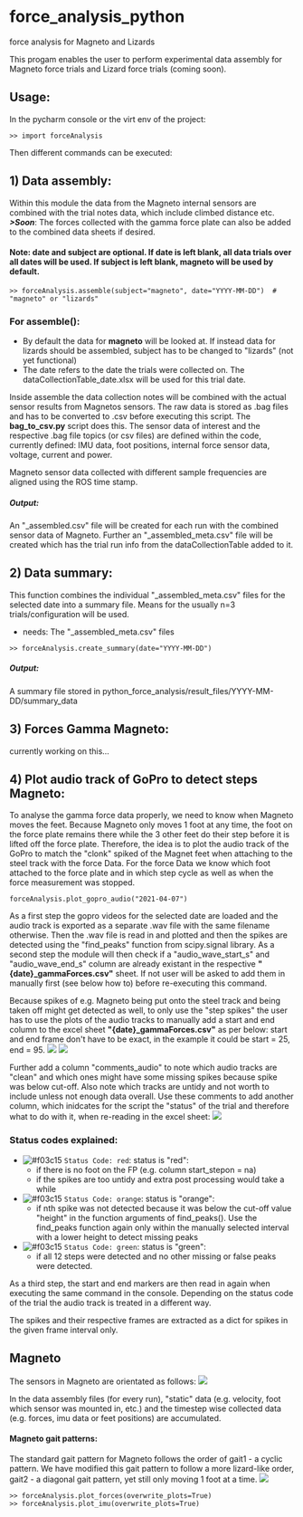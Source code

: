 # force_analysis_python
force analysis for Magneto and Lizards

This progam enables the user to perform experimental data assembly for Magneto force trials and Lizard force trials (coming soon).

## Usage:
In the pycharm console or the virt env of the project:
```
>> import forceAnalysis
```
Then different commands can be executed:
## 1) Data assembly:
Within this module the data from the Magneto internal sensors are combined with the trial notes data, which include climbed distance etc.
***>Soon***: The forces collected with the gamma force plate can also be added to the combined data sheets if desired.

#### Note: date and subject are optional. If date is left blank, all data trials over all dates will be used. If subject is left blank, magneto will be used by default.
```
>> forceAnalysis.assemble(subject="magneto", date="YYYY-MM-DD")  # "magneto" or "lizards"
```
### For assemble(): 
- By default the data for **magneto** will be looked at. If instead data for lizards should be assembled, subject has to be changed to "lizards" (not yet functional) 
- The date refers to the date the trials were collected on. The dataCollectionTable_date.xlsx will be used for this trial date.

Inside assemble the data collection notes will be combined with the actual sensor results from Magnetos sensors.
The raw data is stored as .bag files and has to be converted to .csv before executing this script. The **bag_to_csv.py** script
does this. The sensor data of interest and the respective .bag file topics (or csv files) are defined within the code,
currently defined: IMU data, foot positions, internal force sensor data, voltage, current and power.

Magneto sensor data collected with different sample frequencies are aligned using the ROS time stamp. 

##### Output:
An "_assembled.csv" file will be created for each run with the combined sensor data of Magneto.
Further an "_assembled_meta.csv" file will be created which has the trial run info from the dataCollectionTable added to it.

## 2) Data summary:
This function combines the individual "_assembled_meta.csv" files for the selected date into a summary file. 
Means for the usually n=3 trials/configuration will be used.
- needs: The "_assembled_meta.csv" files

```
>> forceAnalysis.create_summary(date="YYYY-MM-DD") 
```

##### Output:
A summary file stored in python_force_analysis/result_files/YYYY-MM-DD/summary_data

## 3) Forces Gamma Magneto:
currently working on this...

## 4) Plot audio track of GoPro to detect steps Magneto:
To analyse the gamma force data properly, we need to know when Magneto moves the feet. Because Magneto
only moves 1 foot at any time, the foot on the force plate remains there while the 3 other feet do their step
before it is lifted off the force plate. 
Therefore, the idea is to plot the audio track of the GoPro to match the "clonk" spiked of the 
Magnet feet when attaching to the steel track with the force Data. For the force Data we know
which foot attached to the force plate and in which step cycle as well as when the force measurement was stopped.

```
forceAnalysis.plot_gopro_audio("2021-04-07")
```

As a first step the gopro videos for the selected date are loaded and the audio track is exported 
as a separate .wav file with the same filename otherwise.
Then the .wav file is read in and plotted and then the spikes are detected using the "find_peaks" function
from scipy.signal library.
As a second step the module will then check if a "audio_wave_start_s" and "audio_wave_end_s" column are already existant in the respective 
**"{date}_gammaForces.csv"** sheet. If not user will be asked to add them in manually first (see below how to) before re-executing this 
command.

Because spikes of e.g. Magneto being put onto the steel track and being taken off might get detected as well,
to only use the "step spikes" the user has to use the plots of the audio tracks to manually add
a start and end column to the excel sheet **"{date}_gammaForces.csv"** as per below:
start and end frame don't have to be exact, in the example it could be start = 25, end = 95.
![](assets/example_gopro_audio_plot.png)
![](assets/excel_gopro_audio.PNG)

Further add a column "comments_audio" to note which audio tracks are "clean" and which ones might have some 
missing spikes because spike was below cut-off. Also note which tracks are untidy and not worth to include 
unless not enough data overall. Use these comments to add another column, which inidcates for the script the "status" 
of the trial and therefore what to do with it, when re-reading in the excel sheet:
![](assets/excel_gopro_audio_status.PNG)

### Status codes explained:
- ![#f03c15](https://placehold.co/15x15/f03c15/f03c15.png) `Status Code: red`: status is "red":
  - if there is no foot on the FP (e.g. column start_stepon = na)
  - if the spikes are too untidy and extra post processing would take a while
- ![#f03c15](https://placehold.co/15x15/c98300/c98300.png) `Status Code: orange`: status is "orange":
  - if nth spike was not detected because it was below the cut-off value "height" in the function arguments of find_peaks().
  Use the find_peaks function again only within the manually selected interval with a lower height to detect missing peaks 
- ![#f03c15](https://placehold.co/15x15/00c943/00c943.png) `Status Code: green`: status is "green": 
  - if all 12 steps were detected and no other missing or false peaks were detected.

As a third step, the start and end markers are then read in again when executing the same command in the console.
Depending on the status code of the trial the audio track is treated in a different way.

The spikes and their respective frames are extracted as a dict for spikes in the given frame interval only.

## Magneto
The sensors in Magneto are orientated as follows:
![](assets/Magneto_Orientations.jpg)

In the data assembly files (for every run), "static" data (e.g. velocity, foot which sensor was mounted in, etc.) 
and the timestep wise collected data (e.g. forces, imu data or feet positions) are accumulated.

#### Magneto gait patterns:
The standard gait pattern for Magneto follows the order of gait1 - a cyclic pattern.
We have modified this gait pattern to follow a more lizard-like order, gait2 - a diagonal gait pattern, yet still only moving 1 foot at a time.
![](assets/magneto_gaits.PNG)



```
>> forceAnalysis.plot_forces(overwrite_plots=True)
>> forceAnalysis.plot_imu(overwrite_plots=True)
```